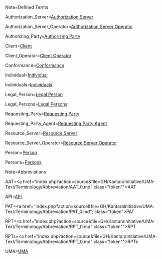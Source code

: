 Note=Defined Terms

Authorization_Server=<a href="index.php?action=source&file=GH/KantaraInitiative/UMA-Text/Terminology/Term/Authorization_Server_0.md"  class="definedterm">Authorization Server</a>

Authorization_Server_Operator=<a href="index.php?action=source&file=GH/KantaraInitiative/UMA-Text/Terminology/Term/Authorization_Server_Operator_0.md" class="person">Authorization Server Operator</a>

Authorizing_Party=<a href="index.php?action=source&file=GH/KantaraInitiative/UMA-Text/Terminology/Term/Authorizing_Party_0.md"  class="person">Authorizing Party</a>

Client=<a href="index.php?action=source&file=GH/KantaraInitiative/UMA-Text/Terminology/Term/Client_0.md" class="definedterm">Client</a>

Client_Operator=<a href="index.php?action=source&file=GH/KantaraInitiative/UMA-Text/Terminology/Term/Client_Operator_0.md" class="person">Client Operator</a>

Conformance=<a href="index.php?action=source&file=GH/KantaraInitiative/UMA-Text/Terminology/Term/Conformance_0.md" class="definedterm">Conformance</a>

Individual=<a href="index.php?action=source&file=GH/KantaraInitiative/UMA-Text/Terminology/Term/Individual_0.md" class="person">Individual</a>

Individuals=<a href="index.php?action=source&file=GH/KantaraInitiative/UMA-Text/Terminology/Term/Individual_0.md" class="person">Individuals</a>

Legal_Person=<a href="index.php?action=source&file=GH/KantaraInitiative/UMA-Text/Terminology/Term/Legal_Person_0.md" class="person">Legal Person</a>

Legal_Persons=<a href="index.php?action=source&file=GH/KantaraInitiative/UMA-Text/Terminology/Term/Legal_Person_0.md" class="person">Legal Persons</a>

Requesting_Party=<a href="index.php?action=source&file=GH/KantaraInitiative/UMA-Text/Terminology/Term/Requesting_Party_0.md" class="person">Requesting Party</a>

Requesting_Party_Agent=<a href="index.php?action=source&file=GH/KantaraInitiative/UMA-Text/Terminology/Term/Requesting_Party_Agent_0.md" class="person">Requesting Party Agent</a>

Resource_Server=<a href="index.php?action=source&file=GH/KantaraInitiative/UMA-Text/Terminology/Term/Resource_Server_0.md" class="definedterm">Resource Server</a>

Resource_Server_Operator=<a href="index.php?action=source&file=GH/KantaraInitiative/UMA-Text/Terminology/Term/Resource_Server_Operator_0.md" class="person">Resource Server Operator</a>

Person=<a href="index.php?action=source&file=GH/KantaraInitiative/UMA-Text/Terminology/Term/Person_0.md" class="person">Person</a>

Persons=<a href="index.php?action=source&file=GH/KantaraInitiative/UMA-Text/Terminology/Term/Person_0.md" class="person">Persons</a>

Note=Abbreviations

AAT=<a href="index.php?action=source&file=GH/KantaraInitiative/UMA-Text/Terminology/Abbreviation/AAT_0.md" class="token"">AAT</a>

API=<a href="index.php?action=source&file=GH/KantaraInitiative/UMA-Text/Terminology/Abbreviation/API_0.md" class="definedterm">API</a>

PAT=<a href="index.php?action=source&file=GH/KantaraInitiative/UMA-Text/Terminology/Abbreviation/PAT_0.md"; class="token">PAT</a>

RPT=<a href="index.php?action=source&file=GH/KantaraInitiative/UMA-Text/Terminology/Abbreviation/RPT_0.md" class="token"">RPT</a>

RPTs=<a href="index.php?action=source&file=GH/KantaraInitiative/UMA-Text/Terminology/Abbreviation/RPT_0.md" class="token"">RPTs</a>

UMA=<a href="index.php?action=source&file=GH/KantaraInitiative/UMA-Text/Terminology/Abbreviation/UMA_0.md" class="definedterm">UMA</a>